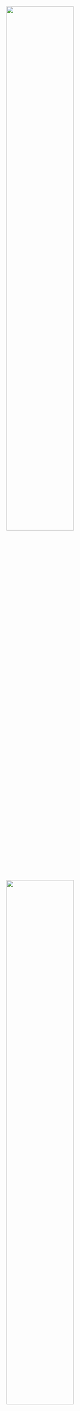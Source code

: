 <img src="https://github-readme-stats.vercel.app/api?username=Anolla&show_icons=true&theme=tokyonight&include_all_commits=true&count_private=true&langs_count=true" width="60%" />

<img src="https://github-readme-stats.vercel.app/api/top-langs/?username=Anolla&layout=compact)](https://github.com/anuraghazra/github-readme-stats" width="60%" />
